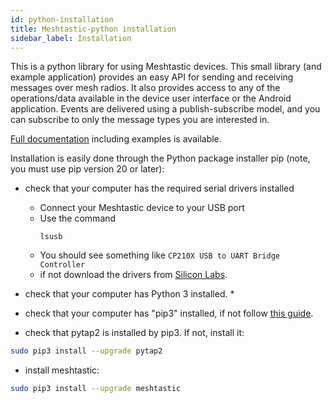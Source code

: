 ```yaml
---
id: python-installation
title: Meshtastic-python installation
sidebar_label: Installation
---
```


This is a python library for using Meshtastic devices. This small library (and example application) provides an easy API for sending and receiving messages over mesh radios. It also provides access to any of the operations/data available in the device user interface or the Android application. Events are delivered using a publish-subscribe model, and you can subscribe to only the message types you are interested in.

[Full documentation](https://meshtastic.github.io/Meshtastic-python) including examples is available.

Installation is easily done through the Python package installer pip (note, you must use pip version 20 or later):

- check that your computer has the required serial drivers installed
    * Connect your Meshtastic device to your USB port
    * Use the command
        ```
        lsusb
        ```
    * You should see something like `CP210X USB to UART Bridge Controller`
    * if not download the drivers from [Silicon Labs](https://www.silabs.com/developers/usb-to-uart-bridge-vcp-drivers).

- check that your computer has Python 3 installed.
    *
- check that your computer has "pip3" installed, if not follow [this guide](https://www.makeuseof.com/tag/install-pip-for-python/).
- check that pytap2 is installed by pip3. If not, install it:
```bash
sudo pip3 install --upgrade pytap2
```
- install meshtastic:
```bash
sudo pip3 install --upgrade meshtastic
```
